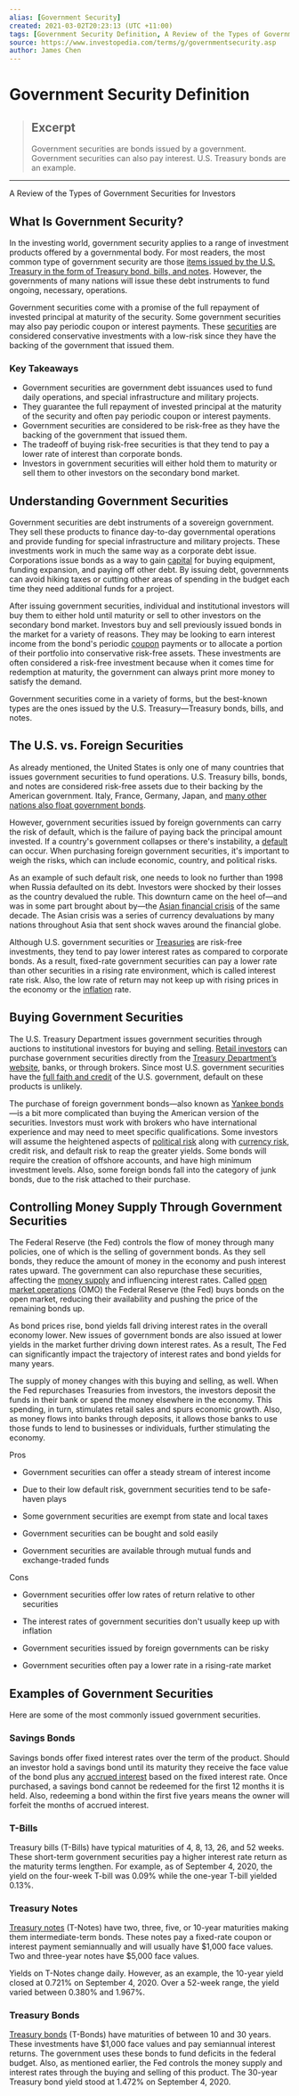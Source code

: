 ```yaml
---
alias: [Government Security]
created: 2021-03-02T20:23:13 (UTC +11:00)
tags: [Government Security Definition, A Review of the Types of Government Securities for Investors]
source: https://www.investopedia.com/terms/g/governmentsecurity.asp
author: James Chen
---
```


# Government Security Definition

> ## Excerpt
> Government securities are bonds issued by a government. Government securities can also pay interest. U.S. Treasury bonds are an example.

---

A Review of the Types of Government Securities for Investors
## What Is Government Security?

In the investing world, government security applies to a range of investment products offered by a governmental body. For most readers, the most common type of government security are those [items issued by the U.S. Treasury in the form of Treasury bond, bills, and notes](https://www.investopedia.com/articles/investing/073113/introduction-treasury-securities.asp). However, the governments of many nations will issue these debt instruments to fund ongoing, necessary, operations.

Government securities come with a promise of the full repayment of invested principal at maturity of the security. Some government securities may also pay periodic coupon or interest payments. These [securities](https://www.investopedia.com/terms/s/security.asp) are considered conservative investments with a low-risk since they have the backing of the government that issued them.

### Key Takeaways

-   Government securities are government debt issuances used to fund daily operations, and special infrastructure and military projects.
-   They guarantee the full repayment of invested principal at the maturity of the security and often pay periodic coupon or interest payments.
-   Government securities are considered to be risk-free as they have the backing of the government that issued them.
-   The tradeoff of buying risk-free securities is that they tend to pay a lower rate of interest than corporate bonds.
-   Investors in government securities will either hold them to maturity or sell them to other investors on the secondary bond market.

## Understanding Government Securities

Government securities are debt instruments of a sovereign government. They sell these products to finance day-to-day governmental operations and provide funding for special infrastructure and military projects. These investments work in much the same way as a corporate debt issue. Corporations issue bonds as a way to gain [capital](https://www.investopedia.com/terms/b/bank-capital.asp) for buying equipment, funding expansion, and paying off other debt. By issuing debt, governments can avoid hiking taxes or cutting other areas of spending in the budget each time they need additional funds for a project.

After issuing government securities, individual and institutional investors will buy them to either hold until maturity or sell to other investors on the secondary bond market. Investors buy and sell previously issued bonds in the market for a variety of reasons. They may be looking to earn interest income from the bond's periodic [coupon](https://www.investopedia.com/terms/c/coupon-rate.asp) payments or to allocate a portion of their portfolio into conservative risk-free assets. These investments are often considered a risk-free investment because when it comes time for redemption at maturity, the government can always print more money to satisfy the demand.

Government securities come in a variety of forms, but the best-known types are the ones issued by the U.S. Treasury—Treasury bonds, bills, and notes.

## The U.S. vs. Foreign Securities

As already mentioned, the United States is only one of many countries that issues government securities to fund operations. U.S. Treasury bills, bonds, and notes are considered risk-free assets due to their backing by the American government. Italy, France, Germany, Japan, and [many other nations also float government bonds](https://www.wsj.com/market-data/bonds/governmentbonds).

However, government securities issued by foreign governments can carry the risk of default, which is the failure of paying back the principal amount invested. If a country's government collapses or there's instability, a [default](https://www.investopedia.com/terms/d/default2.asp) can occur. When purchasing foreign government securities, it's important to weigh the risks, which can include economic, country, and political risks.

As an example of such default risk, one needs to look no further than 1998 when Russia defaulted on its debt. Investors were shocked by their losses as the country devalued the ruble. This downturn came on the heel of—and was in some part brought about by—the [Asian financial crisis](https://www.investopedia.com/terms/a/asian-financial-crisis.asp) of the same decade. The Asian crisis was a series of currency devaluations by many nations throughout Asia that sent shock waves around the financial globe.

Although U.S. government securities or [Treasuries](https://www.investopedia.com/terms/t/treasurybond.asp) are risk-free investments, they tend to pay lower interest rates as compared to corporate bonds. As a result, fixed-rate government securities can pay a lower rate than other securities in a rising rate environment, which is called interest rate risk. Also, the low rate of return may not keep up with rising prices in the economy or the [inflation](https://www.investopedia.com/terms/i/inflation.asp) rate.

## Buying Government Securities

The U.S. Treasury Department issues government securities through auctions to institutional investors for buying and selling. [Retail investors](https://www.investopedia.com/terms/r/retailinvestor.asp) can purchase government securities directly from the [Treasury Department’s website](https://www.treasurydirect.gov/indiv/myaccount/myaccount_treasurydirect.htm), banks, or through brokers. Since most U.S. government securities have the [full faith and credit](https://www.investopedia.com/terms/f/full-faith-credit.asp) of the U.S. government, default on these products is unlikely.

The purchase of foreign government bonds—also known as [Yankee bonds](https://www.investopedia.com/terms/y/yankeebond.asp)—is a bit more complicated than buying the American version of the securities. Investors must work with brokers who have international experience and may need to meet specific qualifications. Some investors will assume the heightened aspects of [political risk](https://www.investopedia.com/terms/p/politicalrisk.asp) along with [currency risk](https://www.investopedia.com/terms/c/currencyrisk.asp), credit risk, and default risk to reap the greater yields. Some bonds will require the creation of offshore accounts, and have high minimum investment levels. Also, some foreign bonds fall into the category of junk bonds, due to the risk attached to their purchase.

## Controlling Money Supply Through Government Securities

The Federal Reserve (the Fed) controls the flow of money through many policies, one of which is the selling of government bonds. As they sell bonds, they reduce the amount of money in the economy and push interest rates upward. The government can also repurchase these securities, affecting the [money supply](https://www.investopedia.com/terms/m/moneysupply.asp) and influencing interest rates. Called [open market operations](https://www.investopedia.com/terms/o/openmarketoperations.asp) (OMO) the Federal Reserve (the Fed) buys bonds on the open market, reducing their availability and pushing the price of the remaining bonds up.

As bond prices rise, bond yields fall driving interest rates in the overall economy lower. New issues of government bonds are also issued at lower yields in the market further driving down interest rates. As a result, The Fed can significantly impact the trajectory of interest rates and bond yields for many years.

The supply of money changes with this buying and selling, as well. When the Fed repurchases Treasuries from investors, the investors deposit the funds in their bank or spend the money elsewhere in the economy. This spending, in turn, stimulates retail sales and spurs economic growth. Also, as money flows into banks through deposits, it allows those banks to use those funds to lend to businesses or individuals, further stimulating the economy.

Pros

-   Government securities can offer a steady stream of interest income
    
-   Due to their low default risk, government securities tend to be safe-haven plays
    
-   Some government securities are exempt from state and local taxes
    
-   Government securities can be bought and sold easily
    
-   Government securities are available through mutual funds and exchange-traded funds
    

Cons

-   Government securities offer low rates of return relative to other securities
    
-   The interest rates of government securities don't usually keep up with inflation
    
-   Government securities issued by foreign governments can be risky
    
-   Government securities often pay a lower rate in a rising-rate market
    

## Examples of Government Securities

Here are some of the most commonly issued government securities.

### Savings Bonds

Savings bonds offer fixed interest rates over the term of the product. Should an investor hold a savings bond until its maturity they receive the face value of the bond plus any [accrued interest](https://www.investopedia.com/terms/a/accruedinterest.asp) based on the fixed interest rate. Once purchased, a savings bond cannot be redeemed for the first 12 months it is held. Also, redeeming a bond within the first five years means the owner will forfeit the months of accrued interest.

### T-Bills

Treasury bills (T-Bills) have typical maturities of 4, 8, 13, 26, and 52 weeks. These short-term government securities pay a higher interest rate return as the maturity terms lengthen. For example, as of September 4, 2020, the yield on the four-week T-bill was 0.09% while the one-year T-bill yielded 0.13%.

### Treasury Notes

[Treasury notes](https://www.investopedia.com/terms/t/treasurynote.asp) (T-Notes) have two, three, five, or 10-year maturities making them intermediate-term bonds. These notes pay a fixed-rate coupon or interest payment semiannually and will usually have $1,000 face values. Two and three-year notes have $5,000 face values.

Yields on T-Notes change daily. However, as an example, the 10-year yield closed at 0.721% on September 4, 2020. Over a 52-week range, the yield varied between 0.380% and 1.967%.

### Treasury Bonds

[Treasury bonds](https://www.investopedia.com/terms/t/treasurybond.asp) (T-Bonds) have maturities of between 10 and 30 years. These investments have $1,000 face values and pay semiannual interest returns. The government uses these bonds to fund deficits in the federal budget. Also, as mentioned earlier, the Fed controls the money supply and interest rates through the buying and selling of this product. The 30-year Treasury bond yield stood at 1.472% on September 4, 2020.
